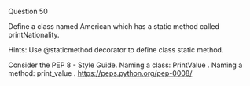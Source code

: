 Question 50

Define a class named American which has a static method called printNationality.

Hints: Use @staticmethod decorator to define class static method.

Consider the PEP 8 - Style Guide. Naming a class: PrintValue . Naming a method: print_value . https://peps.python.org/pep-0008/
